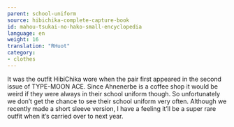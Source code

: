 ```yaml
---
parent: school-uniform
source: hibichika-complete-capture-book
id: mahou-tsukai-no-hako-small-encyclopedia
language: en
weight: 16
translation: "RHuot"
category:
- clothes
---
```


It was the outfit HibiChika wore when the pair first appeared in the second issue of TYPE-MOON ACE. Since Ahnenerbe is a coffee shop it would be weird if they were always in their school uniform though. So unfortunately we don’t get the chance to see their school uniform very often. Although we recently made a short sleeve version, I have a feeling it’ll be a super rare outfit when it’s carried over to next year.

